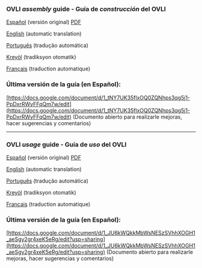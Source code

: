 ﻿### OVLI *assembly* guide - Guía de *construcción* del OVLI


[Español](https://vuelaendron.github.io/vuela/guia-es/guia-es.html) (versión original) [PDF](https://vuelaendron.github.io/vuela/guia-es/guia-es.pdf)

[English](https://translate.google.com/translate?sl=es&tl=en&u=https%3A%2F%2Fvuelaendron.github.io%2Fvuela%2Fguia-es%2Fguia-es.html) (automatic translation)

[Português](https://translate.google.com/translate?sl=es&tl=pt&u=https%3A%2F%2Fvuelaendron.github.io%2Fvuela%2Fguia-es%2Fguia-es.html) (tradução automática)

[Kreyòl](https://translate.google.com/translate?sl=es&tl=ht&u=https%3A%2F%2Fvuelaendron.github.io%2Fvuela%2Fguia-es%2Fguia-es.html) (tradiksyon otomatik)

[Français](https://translate.google.com/translate?sl=es&tl=fr&u=https%3A%2F%2Fvuelaendron.github.io%2Fvuela%2Fguia-es%2Fguia-es.html) (traduction automatique)



### Última versión de la guía (en Español):

[https://docs.google.com/document/d/1_tNY7UK35flxOQ0ZQNhps3qg5j1-PpDxrRWyFFqQm7w/edit](https://docs.google.com/document/d/1_tNY7UK35flxOQ0ZQNhps3qg5j1-PpDxrRWyFFqQm7w/edit) (Documento abierto para realizarle mejoras, hacer sugerencias y comentarios)

- - -

### OVLI *usage* guide - Guía de *uso* del OVLI


[Español](https://vuelaendron.github.io/vuela/guia-uso-es/guia-uso-es.html) (versión original) [PDF](https://vuelaendron.github.io/vuela/guia-uso-es/guia-uso-es.pdf)

[English](https://translate.google.com/translate?sl=es&tl=en&u=https%3A%2F%2Fvuelaendron.github.io%2Fvuela%2Fguia-uso-es%2Fguia-uso-es.html) (automatic translation)

[Português](https://translate.google.com/translate?sl=es&tl=pt&u=https%3A%2F%2Fvuelaendron.github.io%2Fvuela%2Fguia-uso-es%2Fguia-uso-es.html) (tradução automática)

[Kreyòl](https://translate.google.com/translate?sl=es&tl=ht&u=https%3A%2F%2Fvuelaendron.github.io%2Fvuela%2Fguia-uso-es%2Fguia-uso-es.html) (tradiksyon otomatik)

[Français](https://translate.google.com/translate?sl=es&tl=fr&u=https%3A%2F%2Fvuelaendron.github.io%2Fvuela%2Fguia-uso-es%2Fguia-uso-es.html) (traduction automatique)



### Última versión de la guía (en Español):

[https://docs.google.com/document/d/1_JU6kWQkkMbWsNESzSVhhXOGH1_aeSgy2gr4xeK5eRg/edit?usp=sharing](https://docs.google.com/document/d/1_JU6kWQkkMbWsNESzSVhhXOGH1_aeSgy2gr4xeK5eRg/edit?usp=sharing) (Documento abierto para realizarle mejoras, hacer sugerencias y comentarios)
